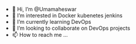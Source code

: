 - 👋 Hi, I’m @Umamaheswar
- 👀 I’m interested in Docker kubenetes jenkins
- 🌱 I’m currently learning DevOps
- 💞️ I’m looking to collaborate on DevOps projects
- 📫 How to reach me ...

<!---
Umamahesh3456/Umamahesh3456 is a ✨ special ✨ repository because its `README.md` (this file) appears on your GitHub profile.
You can click the Preview link to take a look at your changes.
--->
